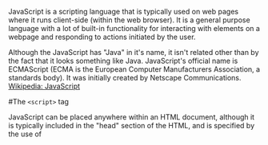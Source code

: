JavaScript is a scripting language that is typically used on web pages where it runs client-side (within the web browser). It is a general purpose language with a lot of built-in functionality for interacting with elements on a webpage and responding to actions initiated by the user.

Although the JavaScript has "Java" in it's name, it isn't related other than by the fact that it looks something like Java. JavaScript's official name is ECMAScript (ECMA is the European Computer Manufacturers Association, a standards body). It was initially created by Netscape Communications. [Wikipedia: JavaScript](http://en.wikipedia.org/wiki/JavaScript)


#The `<script>` tag

JavaScript can be placed anywhere within an HTML document, although it is typically included in the "head" section of the HTML, and is specified by the use of <script> tags:

<html>              
	<head>              
		<script type="text/javascript">              
			//JavaScript goes here

		</script>
	</head>              
</html>              
		
You can also write JavaScript in file external to the HTML and point to that file in a "script" tag.

<script type="text/javascript" src="myscript.js"></script>
		